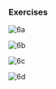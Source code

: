 ### Exercises

![6a](https://github.com/JeffKirui/alx-low_level_programming/assets/64260549/38fc39d7-1bdf-41a4-9ebc-6a40f47aad3d)

![6b](https://github.com/JeffKirui/alx-low_level_programming/assets/64260549/885c36c7-f74f-411d-b2ef-46070fe9ba2e)

![6c](https://github.com/JeffKirui/alx-low_level_programming/assets/64260549/f8d062f4-2959-404d-820c-4c60aa6f999f)

![6d](https://github.com/JeffKirui/alx-low_level_programming/assets/64260549/52734af9-6952-4e2b-bcfc-fd95f59fcc85)
